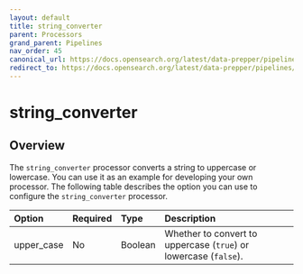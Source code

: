 ```yaml
---
layout: default
title: string_converter
parent: Processors
grand_parent: Pipelines
nav_order: 45
canonical_url: https://docs.opensearch.org/latest/data-prepper/pipelines/configuration/processors/string-converter/
redirect_to: https://docs.opensearch.org/latest/data-prepper/pipelines/configuration/processors/string-converter/
---
```


# string_converter

## Overview

The `string_converter` processor converts a string to uppercase or lowercase. You can use it as an example for developing your own processor. The following table describes the option you can use to configure the `string_converter` processor.

Option | Required | Type | Description
:--- | :--- | :--- | :---
upper_case | No | Boolean | Whether to convert to uppercase (`true`) or lowercase (`false`).

<!---## Configuration

Content will be added to this section.

## Metrics

Content will be added to this section.--->